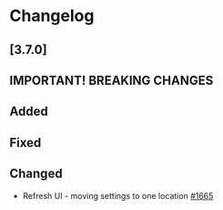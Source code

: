 # Changelog

## [3.7.0]

## **IMPORTANT! BREAKING CHANGES**

## Added

## Fixed

## Changed

- Refresh UI - moving settings to one location [#1665](https://github.com/emsesp/EMS-ESP32/issues/1665)
